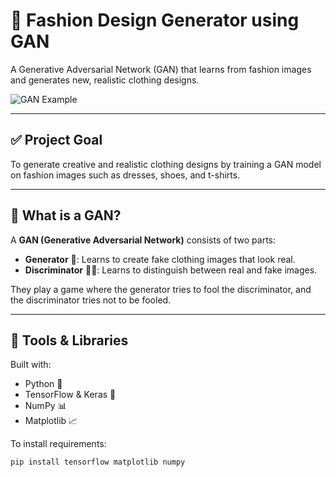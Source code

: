 # 🧵 Fashion Design Generator using GAN

A Generative Adversarial Network (GAN) that learns from fashion images and generates new, realistic clothing designs.

![GAN Example](https://upload.wikimedia.org/wikipedia/commons/thumb/6/6e/GANs_training.gif/480px-GANs_training.gif)

---

## ✅ Project Goal

To generate creative and realistic clothing designs by training a GAN model on fashion images such as dresses, shoes, and t-shirts.

---

## 🧠 What is a GAN?

A **GAN (Generative Adversarial Network)** consists of two parts:

- **Generator** 🧵: Learns to create fake clothing images that look real.
- **Discriminator** 🕵️‍♀️: Learns to distinguish between real and fake images.

They play a game where the generator tries to fool the discriminator, and the discriminator tries not to be fooled.

---

## 🔧 Tools & Libraries

Built with:

- Python 🐍
- TensorFlow & Keras 🧠
- NumPy 📊
- Matplotlib 📈

To install requirements:

```bash
pip install tensorflow matplotlib numpy

